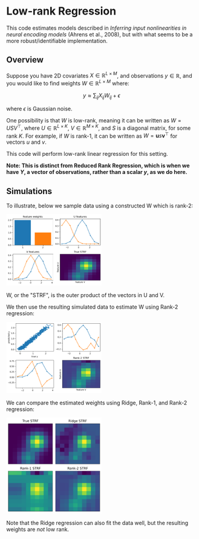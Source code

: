 # Low-rank Regression

This code estimates models described in _Inferring input nonlinearities in neural encoding models_ (Ahrens et al., 2008), but with what seems to be a more robust/identifiable implementation.

## Overview

Suppose you have 2D covariates $X \in \mathbb{R}^{L \times M}$, and observations $y \in \mathbb{R}$, and you would like to find weights $W \in \mathbb{R}^{L \times M}$ where:

$$ y \approx \sum_{ij} X_{ij} W_{ij} + \epsilon $$ 

where $\epsilon$ is Gaussian noise.

One possibility is that $W$ is low-rank, meaning it can be written as $W = U S V^\top$, where $U \in \mathbb{R}^{L \times K}$, $V \in \mathbb{R}^{M \times K}$, and $S$ is a diagonal matrix, for some rank $K$. For example, if $W$ is rank-1, it can be written as $W = \boldsymbol{u} s \boldsymbol{v}^\top$ for vectors $u$ and $v$.

This code will perform low-rank linear regression for this setting.

__Note: This is distinct from Reduced Rank Regression, which is when we have $Y$, a vector of observations, rather than a scalar $y$, as we do here.__

## Simulations

To illustrate, below we sample data using a constructed W which is rank-2:

<img width="50%" src="plots/example_truth.png"/>

W, or the "STRF", is the outer product of the vectors in U and V.

We then use the resulting simulated data to estimate W using Rank-2 regression:

<img width="50%" src="plots/example_rank2.png"/>

We can compare the estimated weights using Ridge, Rank-1, and Rank-2 regression:

<img width="50%" src="plots/example_compare.png"/>

Note that the Ridge regression can also fit the data well, but the resulting weights are _not_ low rank.
